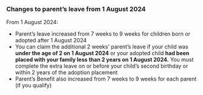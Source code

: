 ###  Changes to parent’s leave from 1 August 2024

From 1 August 2024:

  * Parent’s leave increased from 7 weeks to 9 weeks for children born or adopted after 1 August 2024 
  * You can claim the additional 2 weeks' parent’s leave if your child was **under the age of 2 on 1 August 2024** or your adopted child **had been placed with your family less than 2 years on 1 August 2024.** You must complete the extra leave on or before your child’s second birthday or within 2 years of the adoption placement 
  * Parent’s Benefit also increased from 7 weeks to 9 weeks for each parent (if you qualify) 
